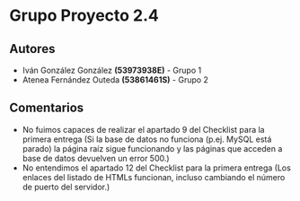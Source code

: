 # Grupo Proyecto 2.4
## Autores
 - Iván González González **(53973938E)** - Grupo 1
 - Atenea Fernández Outeda **(53861461S)** - Grupo 2

## Comentarios

 - No fuimos capaces de realizar el apartado 9 del Checklist para la primera entrega (Si la base de datos no funciona (p.ej. MySQL está parado) la página raíz sigue funcionando y las páginas que acceden a base de datos devuelven un error 500.)
 - No entendimos el apartado 12 del Checklist para la primera entrega (Los enlaces del listado de HTMLs funcionan, incluso cambiando el número de puerto del servidor.)
